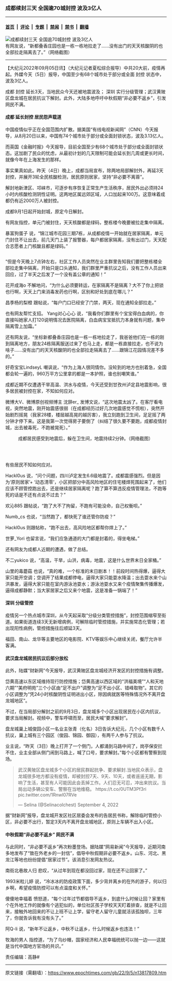 ### 成都续封三天 全国逾70城封控 波及3亿人

---

#### [首页](../../../..?n13817809) &nbsp;|&nbsp; [评论](../../../../../epoch-comment?n13817809) &nbsp;|&nbsp; [专题](../../../../../epoch-special?n13817809) &nbsp;|&nbsp; [禁闻](../../../../../epoch-news?n13817809) &nbsp;|&nbsp; [禁书](../../../../../books?n13817809) &nbsp;|&nbsp; [翻墙](https://github.com/gfw-breaker/nogfw/blob/master/README.md?n13817809)


<div><img alt="成都续封三天 全国逾70城封控 波及3亿人" class="attachment-djy_600_400 size-djy_600_400 wp-post-image" src="https://i.epochtimes.com/assets/uploads/2022/09/id13817996-b38b86073c8cb03202c7a48a59741ad5-600x400.png"/>
<div class="caption">
 有网友说，“新都叠香庄园也是一栋一栋地拉走了……没有出门的天天核酸阴的也全部拉走隔离去了。”（网络截图）
</div></div><hr/><div class="post_content" id="artbody" itemprop="articleBody">
 <!-- article content begin -->
 <p>
  【大纪元2022年09月05日讯】（大纪元记者夏松综合报导）中共20大前，疫情再起。外媒今天（5日）报导，中国至少有68个城市处于部分或全面
  <ok href="https://www.epochtimes.com/gb/tag/%E5%B0%81%E6%8E%A7.html">
   封控
  </ok>
  状态中，波及3亿人。
 </p>
 <p>
  <ok href="https://www.epochtimes.com/gb/tag/%E6%88%90%E9%83%BD.html">
   成都
  </ok>
  <ok href="https://www.epochtimes.com/gb/tag/%E5%B0%81%E6%8E%A7.html">
   封控
  </ok>
  延长3天，当地民众今天还被地震波及；
  <ok href="https://www.epochtimes.com/gb/tag/%E6%B7%B1%E5%9C%B3.html">
   深圳
  </ok>
  实行分级管理；武汉黄陂区盘龙城在居民抗议下解封。此外，大陆多地呼吁中秋假期“非必要不返乡”，引发网民不满。
 </p>
 <h4>
  <ok href="https://www.epochtimes.com/gb/tag/%E6%88%90%E9%83%BD.html">
   成都
  </ok>
  延长封控 居民怨声载道
 </h4>
 <p>
  中国疫情似乎正在全国范围内扩散。据美国“有线电视新闻网”（CNN）今天报导，从8月20日以来，中国有74个城市处于部分或全面封锁状态，波及3.13亿人。
 </p>
 <p>
  而英国《金融时报》今天报导，目前全国至少有68个城市处于部分或全面封锁状态。这加剧了民众的忧虑，从最初计划的几天限制可能会延长到几周或更长时间，就像今年在上海发生的那样。
 </p>
 <p>
  事实果真如此。昨天（4日）晚上，成都当局宣布，除两地局部解封外，再延3天封控，并展开3轮全民核酸检测，居民原则居家，坚持“非必要不离蓉”。
 </p>
 <p>
  解封地新津区、邛崃市，可逐步有序恢复正常生产生活秩序，居民外出必须持24小时内核酸检测阴性证明。这两地区属远郊区域，人口加起来100万。这意味着成都仍有近2000万人被封控。
 </p>
 <p>
  成都9月1日起开始封城，原定今日解封。
 </p>
 <p>
  有网友指控，单元门被封住，天天核酸都是绿码，整栋楼今晚要被拉走集中隔离。
 </p>
 <p class="txt">
  <ok href="https://weibo.com/2995125612?refer_flag=1001030103_" rel="noopener noreferrer" target="_blank">
   暴富狗蛋子
  </ok>
  说，“锦江城市花园三期7栋，从成都疫情一开始就在居家隔离，单元门封住不让出去，前几天门上装了报警器，每户都居家隔离，没有出过门，天天配合志愿者上门核酸且都是绿码。”
 </p>
 <p>
  <ok href="https://i.epochtimes.com/assets/uploads/2022/09/id13817929-acbba1cc28291a22c18c181d65d0efc3.png">
   <img alt="" class="size-full wp-image-13817929 aligncenter" src="https://i.epochtimes.com/assets/uploads/2022/09/id13817929-acbba1cc28291a22c18c181d65d0efc3.png"/>
  </ok>
 </p>
 <p class="txt">
  “但是今天晚上7点钟左右，社区工作人员突然在业主群里告知我们要把整栋楼全部拉走集中隔离，开始只是口头通知，我们群里严重抗议之后，没有工作人员出来回应，过了半天之后发了一个没有盖公章的通知！”
 </p>
 <p class="txt">
  <ok href="https://weibo.com/u/3887058725">
   花开成海o
  </ok>
  不解地问，“为什么必须要转运，在家隔离不是隔离？大不了你上把锁也行啊，天天上门来消毒发药也行啊，区别和好处到底在哪儿？”
 </p>
 <p class="txt">
  <ok href="https://weibo.com/u/3151074032">
   昌季杨的梨橙
  </ok>
  跟帖说，“每户门口已经安了门禁，两天，现在通知全部拉走。”
 </p>
 <p class="txt">
  也有网友帮忙支招。
  <ok href="https://weibo.com/u/2244768712">
   Yang对心心心
  </ok>
  说，“我看你们群里有个宝宝得白血病的，你直接叫她家人打120说明情况去医院隔离，白血病宝宝抵抗力本身就有问题，集中隔离雪上加霜。”
 </p>
 <p class="txt">
  还有网友说，“坐标新都叠香庄园也是一栋一栋地拉走了，我爸爸他们在一栋的刚到隔离地方，朋友24栋隔离服送过来了也马上走，都是一栋直接拉走，也不说为啥子……没有出门的天天核酸阴的也全部拉走隔离去了……跟锦江花园情况差不多的。”
 </p>
 <p class="txt">
  <ok href="https://weibo.com/u/2589496322">
   好奇宝宝LindseyL
  </ok>
  嘲讽说，“作为上海人很同情你。没轮到的地方也别着急，全国都会轮一遍的，960万平方公里拿的都是一本护照，谁也别嘲笑谁。”
 </p>
 <p>
  成都近期不仅遭遇干旱高温、洪水与疫情，今天还受到甘孜州泸定县地震影响，很多居民被封控在家，不知如何应对。
 </p>
 <p>
  微博大V、微博原创视频博主
  <ok href="https://weibo.com/7326674463?refer_flag=1001030103_" rel="noopener noreferrer" target="_blank">
   沈辞er_
  </ok>
  发博文说，“这次地震太凶了。在客厅看电视，突然地震，刚开始震感很弱（在成都经历过好几次地震感觉不慌啦），突然开始剧烈摇晃（我家28楼，楼层越高晃的越厉害），我立刻跑到卫生间，足足摇了两分钟才停下来。这是我第一次觉得房子要倒了（纠结了很久要不要跑，成都疫情封城，出去被毒死，不跑被晃死）。”
 </p>
 <figure aria-describedby="caption-attachment-13817921" class="wp-caption aligncenter" id="attachment_13817921" style="width: 613px">
  <ok href="https://i.epochtimes.com/assets/uploads/2022/09/id13817921-2654d73bd6bed9dd321f4d070e826313.png" target="_blank">
   <img alt="" class="size-full wp-image-13817921" src="https://i.epochtimes.com/assets/uploads/2022/09/id13817921-2654d73bd6bed9dd321f4d070e826313.png"/>
  </ok>
  <br/><figcaption class="wp-caption-text" id="caption-attachment-13817921">
   成都居民感受到地震后，躲在卫生间，地震持续2分钟。（网络截图）
  </figcaption><br/>
 </figure><br/>
 <p>
  有些居民不知如何应对。
 </p>
 <p>
  <ok href="https://weibo.com/2480678791?refer_flag=1001030103_" rel="noopener noreferrer" target="_blank">
   Hackl0us
  </ok>
  说，“问个问题，四川泸定发生6.6级地震了。成都震感强烈。但是因为‘原则居家’+ ‘动态清零’，小区把部分中高风险地区的住宅楼焊死围起来了，他们应该不顾管控跑出去，还是继续居家隔离呢？跑了算不算违反疫情管理法，不跑等死的话是不还有点说不过去？”
 </p>
 <p>
  <ok href="https://weibo.com/u/6760794157">
   欢沁885
  </ok>
  跟帖说，“跑了大不了拘留，不跑有可能没命，自己权衡呗。”
 </p>
 <p>
  <ok href="https://weibo.com/u/3119107661">
   Numb_cs
  </ok>
  也说，“当然跑了，都快死了谁还管你防疫？”
 </p>
 <p>
  <ok href="https://weibo.com/u/2480678791">
   Hackl0us
  </ok>
  则跟帖称，“跑不出去，高风险地区都帮你焊上了。”
 </p>
 <p>
  <ok href="https://weibo.com/u/5891911576">
   世萝_Yori
  </ok>
  也留言说，“我们应急通道的大门都是封着的，得坐电梯。”
 </p>
 <p>
  还有网友为成都人近期的遭遇，做了总结。
 </p>
 <p>
  <ok href="https://weibo.com/u/3381235094">
   不二yukico
  </ok>
  说，“高温，干旱，山洪，病毒，地震，这是什么世界末日全家桶。”
 </p>
 <p class="txt">
  <ok href="https://weibo.com/u/3204628780">
   山里的毒蘑菇
  </ok>
  也说，“真的难，一个标准的末日剧本！！前段时间热得爆，逼得大家只能开空调；空调开了结果成都停电，逼得大家只能耍水降温；出去耍水来个山洪暴发，逼得大家只能在室内游泳池耍水；游泳池耍水又来个疫情聚集传播爆发，逼得成都静默；当大家居家之后又来个地震，这是准备一锅端了！”
 </p>
 <h4>
  <ok href="https://www.epochtimes.com/gb/tag/%E6%B7%B1%E5%9C%B3.html">
   深圳
  </ok>
  分级管控
 </h4>
 <p>
  疫情另一个热点城市深圳，从今天起采取“分级分类管控措施”，封控范围缩窄至街道。如果街道连续3天无新增病例，可解除临时管控措施，并实施常态化管理；若出现阳性病例，管控措施往后顺延3天。
 </p>
 <p>
  福田、南山、龙华等主要地区的电影院、KTV等娱乐中心继续关闭，餐厅允许半客满。
 </p>
 <h4>
  武汉盘龙城居民抗议后部分放松
 </h4>
 <p>
  此外，陆媒“财新网”今天报导，武汉黄陂区盘龙城经济开发区的封控措施有调整。
 </p>
 <p>
  岱黄高速以东区域维持现行防控措施；岱黄高速以西区域的“洪福美境”“人和天地六期”“美府明苑”三个小区由“足不出户”调整为“足不出小区、错峰取物”。其它的小区调整为“凭24小时核酸阴性证明进出小区，除因病就医等特殊情况外不离开盘龙城地区”。
 </p>
 <p>
  不过，在当局部分解封之前的9月3日，盘龙城多个小区出现居民在小区内抗议，要求当局解封。视频中，警车呼啸而至，居民大喊“要求解封”。
 </p>
 <p>
  盘龙城巢上城俊园小区一名业主张青（化名）3日告诉大纪元，几个小区有数千人抗议，巢上城有三个园区（俊园、锦园、御园），有两千人参与了抗议。
 </p>
 <p>
  业主说，“昨天（3日）晚上打开了一个侧门，人都涌到马路中间了，岗亭保安拦不住，业主全部从侧门闹到马路上，喊了口号，要求解封。”每个小区都有警察到现场。
 </p>
 <blockquote class="twitter-tweet" data-width="550">
  <p dir="ltr" lang="zh">
   武汉黄陂区盘龙城多个小区的居民群起抗争、要求解封.当地民众表示，盘龙城很多地方都没有疫情，却被封控7天、9天、10天，或者遥遥无期，影响了生活，甚至有人可能因此会丢掉工作。人们忍无可忍，冲出来抗议。当局出动多辆公安车、警察在当地维稳。
   <ok href="https://t.co/0UTM3Pf3ri">
    https://t.co/0UTM3Pf3ri
   </ok>
   <ok href="https://t.co/1Rnwl07RVe">
    pic.twitter.com/1Rnwl07RVe
   </ok>
  </p>
  <p>
   — Selina (@Selinacolchest)
   <ok href="https://twitter.com/Selinacolchest/status/1566557886905565185?ref_src=twsrc%5Etfw">
    September 4, 2022
   </ok>
  </p>
 </blockquote>
 <p>
 </p>
 <p>
  据“财新网”报导，盘龙城开发区社区居委会发布的告居民书称，解除临时管控小区，非必要不出行，暂定3天内不离开盘龙城地区，原则上车辆不出入小区。
 </p>
 <h4>
  中秋假期“非必要不返乡” 网民不满
 </h4>
 <p>
  与此同时，“非必要不返乡”再次粉墨登场。据陆媒“网易新闻”今天报导，近期河南多地发布了“致在外老乡的一封信”，倡导中秋假期非必要不返乡。山东、河北、黑龙江等地也纷纷提倡“居家过节”。该消息引发网友热议。
 </p>
 <p>
  <ok href="https://weibo.com/u/5155720795">
   南街北巷故人归
  </ok>
  悲叹，“从过年到现在都没回过家，现在还不让回家了。”
 </p>
 <p>
  <ok href="https://weibo.com/u/6049088283">
   1993米粒儿婷
  </ok>
  说，“冷冰冰的防疫政策下面，多少背井离乡的在外的游子，何以归乡啊，希望疫情防控可以有点温度和关怀。”
 </p>
 <p>
  <ok href="https://weibo.com/u/1279372371">
   傻傻地幸福着
  </ok>
  愤怒道，“每个过年过节都倡导不返乡，到底什么时候让回？家里有个在外地工作的就像有个逃犯似的，单位社区孩子学校天天盯着排查，就是不让回来，接触外地回来的不让上班不让上学，留守老人留守儿童就活该孤独呗，三年了，你就告诉我有没有头了。”
 </p>
 <p>
  <ok href="https://weibo.com/u/5623534723?refer_flag=1001030106_" rel="noopener noreferrer" target="_blank">
   阿Q-li
  </ok>
  说，“新年不让返乡，中秋不让返乡，什么时候返乡也违法！”
 </p>
 <p>
  <ok href="https://weibo.com/u/5578650669?refer_flag=1001030106_" rel="noopener noreferrer" target="_blank">
   牧海的男人
  </ok>
  指控道，“为了乌纱帽，国家经济和人民幸福统统可以抛一边——这就是当代中国地方官场的共识。”
 </p>
 <p>
  责任编辑：高静#
 </p>
 <!-- article content end -->
 <div id="below_article_ad">
 </div>
</div>


---

原文链接（需翻墙）：https://www.epochtimes.com/gb/22/9/5/n13817809.htm